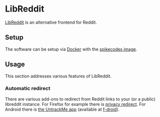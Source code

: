 # LibReddit

[LibReddit](https://github.com/spikecodes/libreddit) is an alternative frontend for
Reddit.

## Setup

The software can be setup via [Docker](/wiki/docker.md) with the
[spikecodes image](./docker-images/spikecodes_-_libreddit.md).

## Usage

This section addresses various features of LibReddit.

### Automatic redirect

There are various add-ons to redirect from Reddit links to your (or a public)
libreddit instance.
For Firefox for example there is
[privacy redirect](https://addons.mozilla.org/en-US/firefox/addon/privacy-redirect/).
For Android there is [the UntrackMe app](https://framagit.org/tom79/nitterizeme)
(available at [f-droid](./android/f-droid.md)).
